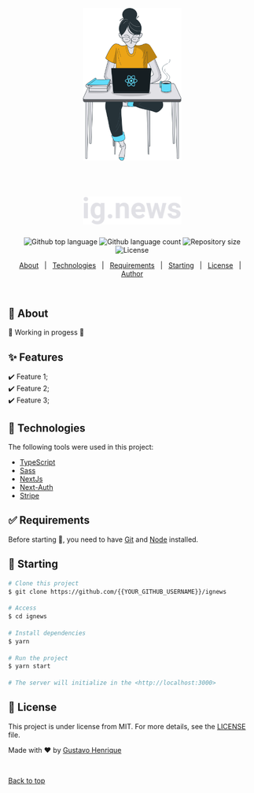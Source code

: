 <div align="center" id="top"> 
  <img src="./public/images/avatar.svg" alt="Ignews" width="200" />

  &#xa0;

  <!-- <a href="https://ignews.netlify.app">Demo</a> -->
</div>

<h1 align="center">
  <img src="./public/images/logo.svg" alt="Ignews" width="200" />
</h1>

<p align="center">
  <img alt="Github top language" src="https://img.shields.io/github/languages/top/guribeiro/ignews?color=56BEB8">

  <img alt="Github language count" src="https://img.shields.io/github/languages/count/guribeiro/ignews?color=56BEB8">

  <img alt="Repository size" src="https://img.shields.io/github/repo-size/guribeiro/ignews?color=56BEB8">

  <img alt="License" src="https://img.shields.io/github/license/guribeiro/ignews?color=56BEB8">

  <!-- <img alt="Github issues" src="https://img.shields.io/github/issues/{{YOUR_GITHUB_USERNAME}}/ignews?color=56BEB8" /> -->

  <!-- <img alt="Github forks" src="https://img.shields.io/github/forks/{{YOUR_GITHUB_USERNAME}}/ignews?color=56BEB8" /> -->

  <!-- <img alt="Github stars" src="https://img.shields.io/github/stars/{{YOUR_GITHUB_USERNAME}}/ignews?color=56BEB8" /> -->
</p>

<!-- Status -->

<!-- <h4 align="center"> 
	🚧  Ignews 🚀 Under construction...  🚧
</h4> 

<hr> -->

<p align="center">
  <a href="#dart-about">About</a> &#xa0; | &#xa0; 
  <a href="#rocket-technologies">Technologies</a> &#xa0; | &#xa0;
  <a href="#white_check_mark-requirements">Requirements</a> &#xa0; | &#xa0;
  <a href="#checkered_flag-starting">Starting</a> &#xa0; | &#xa0;
  <a href="#memo-license">License</a> &#xa0; | &#xa0;
  <a href="https://github.com/{{YOUR_GITHUB_USERNAME}}" target="_blank">Author</a>
</p>

<br>

## :dart: About ##

🚧 Working in progess 🚧

## :sparkles: Features ##

:heavy_check_mark: Feature 1;\
:heavy_check_mark: Feature 2;\
:heavy_check_mark: Feature 3;

## :rocket: Technologies ##

The following tools were used in this project:

- [TypeScript](https://www.typescriptlang.org/)
- [Sass](https://sass-lang.com/)
- [NextJs](https://nextjs.org/)
- [Next-Auth](https://next-auth.js.org/)
- [Stripe](https://stripe.com/br)

## :white_check_mark: Requirements ##

Before starting :checkered_flag:, you need to have [Git](https://git-scm.com) and [Node](https://nodejs.org/en/) installed.

## :checkered_flag: Starting ##

```bash
# Clone this project
$ git clone https://github.com/{{YOUR_GITHUB_USERNAME}}/ignews

# Access
$ cd ignews

# Install dependencies
$ yarn

# Run the project
$ yarn start

# The server will initialize in the <http://localhost:3000>
```

## :memo: License ##

This project is under license from MIT. For more details, see the [LICENSE](LICENSE.md) file.


Made with :heart: by <a href="https://github.com/guribeiro" target="_blank">Gustavo Henrique</a>

&#xa0;

<a href="#top">Back to top</a>
